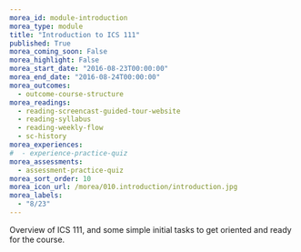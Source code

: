 ```yaml
---
morea_id: module-introduction
morea_type: module
title: "Introduction to ICS 111"
published: True
morea_coming_soon: False
morea_highlight: False
morea_start_date: "2016-08-23T00:00:00"
morea_end_date: "2016-08-24T00:00:00"
morea_outcomes: 
  - outcome-course-structure
morea_readings:
  - reading-screencast-guided-tour-website
  - reading-syllabus
  - reading-weekly-flow
  - sc-history
morea_experiences: 
#  - experience-practice-quiz
morea_assessments: 
  - assessment-practice-quiz
morea_sort_order: 10
morea_icon_url: /morea/010.introduction/introduction.jpg
morea_labels: 
  - "8/23"
---
```


Overview of ICS 111, and some simple initial tasks to get oriented and ready for the course.

